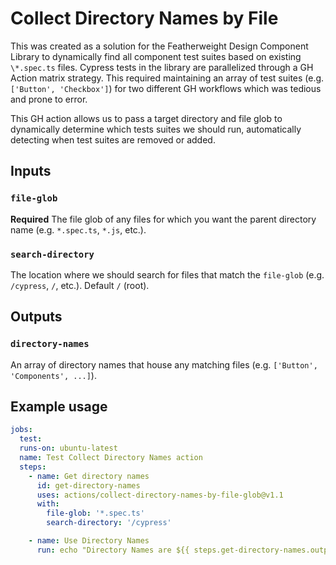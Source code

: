 # Collect Directory Names by File

This was created as a solution for the Featherweight Design Component Library to dynamically find all component test suites based on existing `\*.spec.ts` files. Cypress tests in the library are parallelized through a GH Action matrix strategy. This required maintaining an array of test suites (e.g. `['Button', 'Checkbox']`) for two different GH workflows which was tedious and prone to error.

This GH action allows us to pass a target directory and file glob to dynamically determine which tests suites we should run, automatically detecting when test suites are removed or added.

## Inputs

### `file-glob`

**Required** The file glob of any files for which you want the parent directory name (e.g. `*.spec.ts`, `*.js`, etc.).

### `search-directory`

The location where we should search for files that match the `file-glob` (e.g. `/cypress`, `/`, etc.). Default `/` (root).

## Outputs

### `directory-names`

An array of directory names that house any matching files (e.g. `['Button', 'Components', ...]`).

## Example usage

```yaml
jobs:
  test:
  runs-on: ubuntu-latest
  name: Test Collect Directory Names action
  steps:
    - name: Get directory names
      id: get-directory-names
      uses: actions/collect-directory-names-by-file-glob@v1.1
      with:
        file-glob: '*.spec.ts'
        search-directory: '/cypress'

    - name: Use Directory Names
      run: echo "Directory Names are ${{ steps.get-directory-names.outputs.directory-names}}
```
